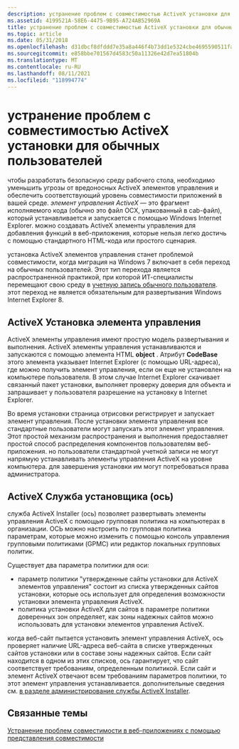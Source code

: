 ```yaml
---
description: устранение проблем с совместимостью ActiveX установки для обычных пользователей
ms.assetid: 4199521A-58E6-4475-9B95-A724AB52969A
title: устранение проблем с совместимостью ActiveX установки для обычных пользователей
ms.topic: article
ms.date: 05/31/2018
ms.openlocfilehash: d31dbcf8dfddd7e35a8a446f4b73dd1e5324cbe4695590511fa1cb220700b2c6
ms.sourcegitcommit: e858bbe701567d4583c50a11326e42d7ea51804b
ms.translationtype: MT
ms.contentlocale: ru-RU
ms.lasthandoff: 08/11/2021
ms.locfileid: "118994774"
---
```

# <a name="fixing-activex-installation-compatibility-issues-for-standard-users"></a>устранение проблем с совместимостью ActiveX установки для обычных пользователей

чтобы разработать безопасную среду рабочего стола, необходимо уменьшить угрозы от вредоносных ActiveX элементов управления и обеспечить соответствующий уровень совместимости приложений в вашей среде. *элемент управления ActiveX* — это фрагмент исполняемого кода (обычно это файл OCX, упакованный в cab-файл), который устанавливается и запускается с помощью Windows Internet Explorer. можно создавать ActiveX элементы управления для добавления функций в веб-приложения, которые нельзя легко достичь с помощью стандартного HTML-кода или простого сценария.

установка ActiveX элементов управления станет проблемой совместимости, когда миграция на Windows 7 включает в себя переход на обычных пользователей. Этот тип перехода является распространенной практикой, при которой ИТ-специалисты перемещают свою среду в [учетную запись обычного пользователя](https://support.microsoft.com/hub/4338813/windows-help). этот переход не является обязательным для развертывания Windows Internet Explorer 8.

## <a name="activex-control-installation"></a>ActiveX Установка элемента управления

ActiveX элементы управления имеют простую модель развертывания и выполнения. ActiveX элементы управления устанавливаются и запускаются с помощью элемента HTML **object** . Атрибут **CodeBase** этого элемента указывает Internet Explorer (с помощью URL-адреса), где можно получить элемент управления, если он еще не установлен на компьютере пользователя. В этом случае Internet Explorer скачивает связанный пакет установки, выполняет проверку доверия для объекта и запрашивает у пользователя разрешение на установку в Internet Explorer.

Во время установки страница отрисовки регистрирует и запускает элемент управления. После установки элемента управления все стандартные пользователи могут запускать этот элемент управления. Этот простой механизм распространения и выполнения предоставляет простой способ распределения компонентов пользователям веб-приложения. но пользователи стандартной учетной записи не могут напрямую устанавливать элементы управления ActiveX на уровне компьютера. для завершения установки им могут потребоваться права администратора.

## <a name="activex-installer-service-axis"></a>ActiveX Служба установщика (ось)

служба ActiveX Installer (ось) позволяет развертывать элементы управления ActiveX с помощью групповая политика на компьютерах в организации. ОСЬ можно настроить по групповая политика параметрам, которые можно изменить с помощью консоль управления групповыми политиками (GPMC) или редактор локальных групповых политик.

Существует два параметра политики для оси:

-   параметр политики "утвержденные сайты установки для ActiveX элементов управления" состоит из списка утвержденных сайтов установки, которые ось использует для определения возможности установки элемента управления ActiveX.
-   политика установки ActiveX для сайтов в параметре политики доверенных зон определяет, как зоны надежных сайтов можно использовать для установки элементов управления ActiveX.

когда веб-сайт пытается установить элемент управления ActiveX, ось проверяет наличие URL-адреса веб-сайта в списке утвержденных сайтов установки или в составе зоны надежных сайтов. Если сайт находится в одном из этих списков, ось гарантирует, что сайт соответствует требованиям, определенным политикой. Если сайт и элемент ActiveX отвечают всем требованиям параметров политики, то этот элемент управления устанавливается. дополнительные сведения см. [в разделе администрирование службы ActiveX Installer](/previous-versions/windows/it-pro/windows-7/dd631688(v=ws.10)).

## <a name="related-topics"></a>Связанные темы

<dl> <dt>

[Устранение проблем совместимости в веб-приложениях с помощью представления совместимости](remediating-web-applications-and-add-ons.md)
</dt> </dl>

 

 
